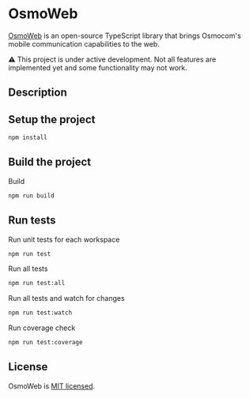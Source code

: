# OsmoWeb
[OsmoWeb](https://github.com/wavelet-lab/osmoweb) is an open-source TypeScript library that brings Osmocom's mobile communication capabilities to the web.

⚠️ This project is under active development. Not all features are implemented yet and some functionality may not work.

## Description



## Setup the project

```bash
npm install
```

## Build the project

Build
```bash
npm run build
```

## Run tests

Run unit tests for each workspace
```bash
npm run test
```

Run all tests
```bash
npm run test:all
```

Run all tests and watch for changes
```bash
npm run test:watch
```

Run coverage check
```bash
npm run test:coverage
```

## License

OsmoWeb is [MIT licensed](https://github.com/wavelet-lab/osmoweb/blob/main/LICENSE).

